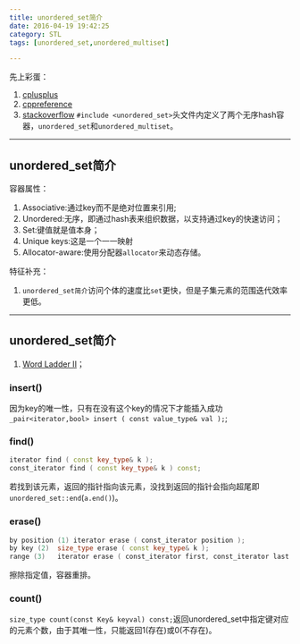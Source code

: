 ```yaml
---
title: unordered_set简介
date: 2016-04-19 19:42:25
category: STL
tags: [unordered_set,unordered_multiset]

---
```


先上彩蛋：
1. [cplusplus](http://www.cplusplus.com/)
2. [cppreference](http://en.cppreference.com/w/)
3. [stackoverflow](http://stackoverflow.com/)
`#include <unordered_set>`头文件内定义了两个无序hash容器，`unordered_set`和`unordered_multiset`。

---

## unordered_set简介

容器属性：
1. Associative:通过key而不是绝对位置来引用;
2. Unordered:无序，即通过hash表来组织数据，以支持通过key的快速访问；
3. Set:键值就是值本身；
4. Unique keys:这是一个一一映射
5. Allocator-aware:使用分配器`allocator`来动态存储。

特征补充：
1. `unordered_set简介`访问个体的速度比`set`更快，但是子集元素的范围迭代效率更低。

---

## unordered_set简介

1. [Word Ladder II](https://github.com/applefishsky009/LeetCode/blob/master/126%20-%20Word%20Ladder%20II/126%20-%20Word%20Ladder%20II.cpp)；

### insert()
因为key的唯一性，只有在没有这个key的情况下才能插入成功`_pair<iterator,bool> insert ( const value_type& val );`;

### find()
```C++
iterator find ( const key_type& k );
const_iterator find ( const key_type& k ) const;
```
若找到该元素，返回的指针指向该元素，没找到返回的指针会指向超尾即`unordered_set::end`(`a.end()`)。

### erase()
```C++
by position (1)	iterator erase ( const_iterator position );
by key (2)	size_type erase ( const key_type& k );
range (3)	iterator erase ( const_iterator first, const_iterator last );
```
擦除指定值，容器重排。

### count()
`size_type count(const Key& keyval) const;`返回unordered_set中指定键对应的元素个数，由于其唯一性，只能返回1(存在)或0(不存在)。

